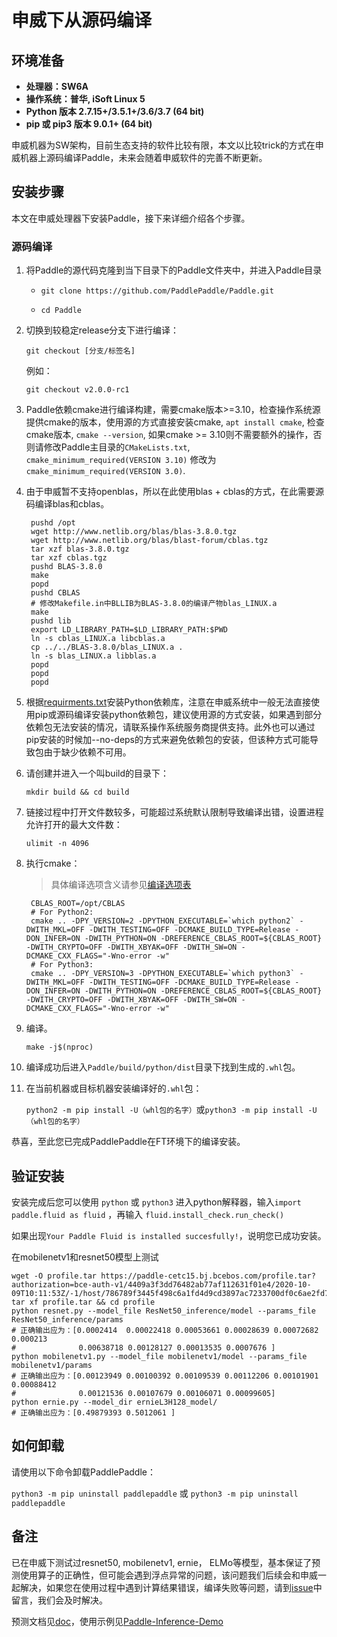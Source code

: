 # **申威下从源码编译**

## 环境准备

* **处理器：SW6A**
* **操作系统：普华, iSoft Linux 5**
* **Python 版本 2.7.15+/3.5.1+/3.6/3.7 (64 bit)**
* **pip 或 pip3 版本 9.0.1+ (64 bit)**

申威机器为SW架构，目前生态支持的软件比较有限，本文以比较trick的方式在申威机器上源码编译Paddle，未来会随着申威软件的完善不断更新。

## 安装步骤

本文在申威处理器下安装Paddle，接下来详细介绍各个步骤。

<a name="sw_source"></a>
### **源码编译**

1. 将Paddle的源代码克隆到当下目录下的Paddle文件夹中，并进入Paddle目录

    - `git clone https://github.com/PaddlePaddle/Paddle.git`

    - `cd Paddle`

2. 切换到较稳定release分支下进行编译：

    `git checkout [分支/标签名]`

    例如：

    `git checkout v2.0.0-rc1`

3. Paddle依赖cmake进行编译构建，需要cmake版本>=3.10，检查操作系统源提供cmake的版本，使用源的方式直接安装cmake, `apt install cmake`, 检查cmake版本, `cmake --version`, 如果cmake >= 3.10则不需要额外的操作，否则请修改Paddle主目录的`CMakeLists.txt`, `cmake_minimum_required(VERSION 3.10)` 修改为 `cmake_minimum_required(VERSION 3.0)`.

4. 由于申威暂不支持openblas，所以在此使用blas + cblas的方式，在此需要源码编译blas和cblas。

        pushd /opt
        wget http://www.netlib.org/blas/blas-3.8.0.tgz
        wget http://www.netlib.org/blas/blast-forum/cblas.tgz
        tar xzf blas-3.8.0.tgz
        tar xzf cblas.tgz
        pushd BLAS-3.8.0
        make
        popd
        pushd CBLAS
        # 修改Makefile.in中BLLIB为BLAS-3.8.0的编译产物blas_LINUX.a
        make
        pushd lib
        export LD_LIBRARY_PATH=$LD_LIBRARY_PATH:$PWD
        ln -s cblas_LINUX.a libcblas.a
        cp ../../BLAS-3.8.0/blas_LINUX.a .
        ln -s blas_LINUX.a libblas.a
        popd
        popd
        popd

5. 根据[requirments.txt](https://github.com/PaddlePaddle/Paddle/blob/develop/python/requirements.txt)安装Python依赖库，注意在申威系统中一般无法直接使用pip或源码编译安装python依赖包，建议使用源的方式安装，如果遇到部分依赖包无法安装的情况，请联系操作系统服务商提供支持。此外也可以通过pip安装的时候加--no-deps的方式来避免依赖包的安装，但该种方式可能导致包由于缺少依赖不可用。

6. 请创建并进入一个叫build的目录下：

    `mkdir build && cd build`

7. 链接过程中打开文件数较多，可能超过系统默认限制导致编译出错，设置进程允许打开的最大文件数：

    `ulimit -n 4096`

8. 执行cmake：

    >具体编译选项含义请参见[编译选项表](../Tables.html#Compile)

        CBLAS_ROOT=/opt/CBLAS
        # For Python2:
        cmake .. -DPY_VERSION=2 -DPYTHON_EXECUTABLE=`which python2` -DWITH_MKL=OFF -DWITH_TESTING=OFF -DCMAKE_BUILD_TYPE=Release -DON_INFER=ON -DWITH_PYTHON=ON -DREFERENCE_CBLAS_ROOT=${CBLAS_ROOT} -DWITH_CRYPTO=OFF -DWITH_XBYAK=OFF -DWITH_SW=ON -DCMAKE_CXX_FLAGS="-Wno-error -w"
        # For Python3:
        cmake .. -DPY_VERSION=3 -DPYTHON_EXECUTABLE=`which python3` -DWITH_MKL=OFF -DWITH_TESTING=OFF -DCMAKE_BUILD_TYPE=Release -DON_INFER=ON -DWITH_PYTHON=ON -DREFERENCE_CBLAS_ROOT=${CBLAS_ROOT} -DWITH_CRYPTO=OFF -DWITH_XBYAK=OFF -DWITH_SW=ON -DCMAKE_CXX_FLAGS="-Wno-error -w"

9. 编译。

    `make -j$(nproc)`

10. 编译成功后进入`Paddle/build/python/dist`目录下找到生成的`.whl`包。

11. 在当前机器或目标机器安装编译好的`.whl`包：

    `python2 -m pip install -U（whl包的名字）`或`python3 -m pip install -U（whl包的名字）`

恭喜，至此您已完成PaddlePaddle在FT环境下的编译安装。

## **验证安装**
安装完成后您可以使用 `python` 或 `python3` 进入python解释器，输入`import paddle.fluid as fluid` ，再输入
 `fluid.install_check.run_check()`

如果出现`Your Paddle Fluid is installed succesfully!`，说明您已成功安装。

在mobilenetv1和resnet50模型上测试

    wget -O profile.tar https://paddle-cetc15.bj.bcebos.com/profile.tar?authorization=bce-auth-v1/4409a3f3dd76482ab77af112631f01e4/2020-10-09T10:11:53Z/-1/host/786789f3445f498c6a1fd4d9cd3897ac7233700df0c6ae2fd78079eba89bf3fb
    tar xf profile.tar && cd profile
    python resnet.py --model_file ResNet50_inference/model --params_file ResNet50_inference/params
    # 正确输出应为：[0.0002414  0.00022418 0.00053661 0.00028639 0.00072682 0.000213
    #              0.00638718 0.00128127 0.00013535 0.0007676 ]
    python mobilenetv1.py --model_file mobilenetv1/model --params_file mobilenetv1/params
    # 正确输出应为：[0.00123949 0.00100392 0.00109539 0.00112206 0.00101901 0.00088412
    #              0.00121536 0.00107679 0.00106071 0.00099605]
    python ernie.py --model_dir ernieL3H128_model/
    # 正确输出应为：[0.49879393 0.5012061 ]

## **如何卸载**
请使用以下命令卸载PaddlePaddle：

`python3 -m pip uninstall paddlepaddle` 或 `python3 -m pip uninstall paddlepaddle`

## **备注**

已在申威下测试过resnet50, mobilenetv1, ernie， ELMo等模型，基本保证了预测使用算子的正确性，但可能会遇到浮点异常的问题，该问题我们后续会和申威一起解决，如果您在使用过程中遇到计算结果错误，编译失败等问题，请到[issue](https://github.com/PaddlePaddle/Paddle/issues)中留言，我们会及时解决。

预测文档见[doc](https://www.paddlepaddle.org.cn/documentation/docs/zh/develop/guides/05_inference_deployment/inference/native_infer.html)，使用示例见[Paddle-Inference-Demo](https://github.com/PaddlePaddle/Paddle-Inference-Demo)
